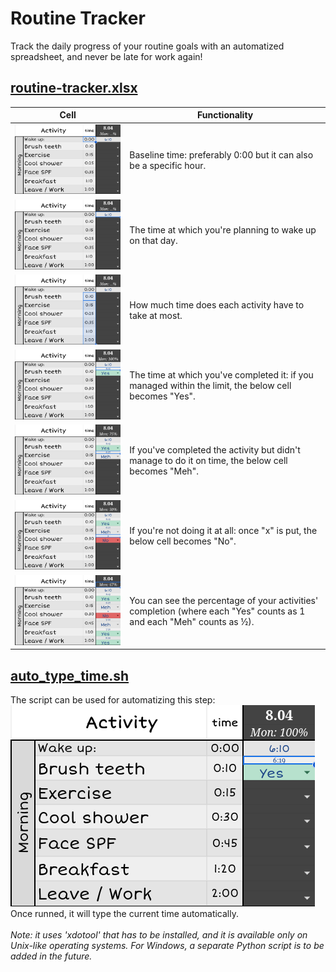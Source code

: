 # Routine Tracker
Track the daily progress of your routine goals with an automatized spreadsheet, and never be late for work again!

## [routine-tracker.xlsx](routine-tracker.xlsx)
| Cell | Functionality |
|-------|------|
| ![Screenshot 1](screenshots/1.png) | Baseline time: preferably 0:00 but it can also be a specific hour. |
| ![Screenshot 2](screenshots/2.png) | The time at which you're planning to wake up on that day. |
| ![Screenshot 3](screenshots/3.png) | How much time does each activity have to take at most. |
| ![Screenshot 4](screenshots/4.png) | The time at which you've completed it: if you managed within the limit, the below cell becomes "Yes". |
| ![Screenshot 5](screenshots/5.png) | If you've completed the activity but didn't manage to do it on time, the below cell becomes "Meh". |
| ![Screenshot 6](screenshots/6.png) | If you're not doing it at all: once "x" is put, the below cell becomes "No". |
| ![Screenshot 7](screenshots/7.png) | You can see the percentage of your activities' completion (where each "Yes" counts as 1 and each "Meh" counts as ½). |

## [auto_type_time.sh](auto_type_time.sh)
The script can be used for automatizing this step:
<br>
![Screenshot 4](screenshots/4.png)
<br>
Once runned, it will type the current time automatically.
<br><br>
<i>Note: it uses 'xdotool' that has to be installed, and it is available only on Unix-like operating systems. For Windows, a separate Python script is to be added in the future.</i>
